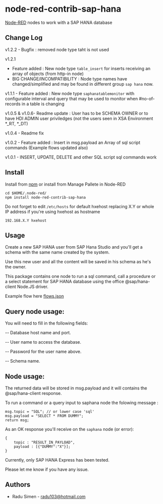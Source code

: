 node-red-contrib-sap-hana
=========================
[Node-RED](http://nodered.org) nodes to work with a SAP HANA database

Change Log
-------
v1.2.2 - Bugfix : removed node type taht is not used

v1.2.1 
* Feature added : New node type `table_insert` for inserts receiving an array of objects (from http-in node)
* BIG CHANGE/INCOMPATIBILITY : Node type names have changed/simplified and may be found in different group `sap hana` now.
	   
v1.1.1 - Feature added : New node type `saphanatablemonitor` with configurable interval and query that may be used to monitor when #no-of-records in a table is changing

v1.0.5 & v1.0.6- Readme update : User has to be SCHEMA OWNER or to have HDI ADMIN user priviledges (not the users seen in XSA Environment *_RT, *_DT)

v1.0.4 - Readme fix

v1.0.2 - Feature added : Insert in msg.payload an Array of sql script commands (Example flows updated also)

v1.0.1 - INSERT, UPDATE, DELETE and other SQL script sql commands work

Install
-------
Install from [npm](http://npmjs.org) or install from Manage Pallete in Node-RED
```
cd $HOME/.node-red/
npm install node-red-contrib-sap-hana
```


Do not forget to edit `/etc/hosts` for default hxehost replacing X.Y or whole IP address if you're using hxehost as hostname
```
192.168.X.Y hxehost
```

Usage
-----

Create a new SAP HANA user from SAP Hana Studio and you'll get a schema with the same name created by the system.

Use this new user and all the content will be saved in his schema as he's the owner.

This package contains one node to run a sql command, call a procedure or a select statement for SAP HANA database using the office @sap/hana-client Node.JS driver.

Example flow here [flows.json](https://github.com/radu103/node-red-contrib-sap-hana/blob/master/flows.json)

Query node usage:
-----------------

You will need to fill in the following fields:

-- Database host name and port.

-- User name to access the database.

-- Password for the user name above.

-- Schema name.

Node usage:
------------------

The returned data will be stored in msg.payload and it will contains the @sap/hana-client response.  

To run a command  or a query input to saphana node the folowing message :
```
msg.topic = "SQL"; // or lower case 'sql'
msg.payload = "SELECT * FROM DUMMY";
return msg;
```

As an OK response you'll receive on the `saphana` node (or error):
```
{
	topic : "RESULT_IN_PAYLOAD",
	payload : [{"DUMMY":"X"}];
}
```

Currently, only SAP HANA Express has been tested.

Please let me know if you have any issue.

Authors
-------
* Radu Simen - [radu103@hotmail.com](mailto:radu103@hotmail.com)
